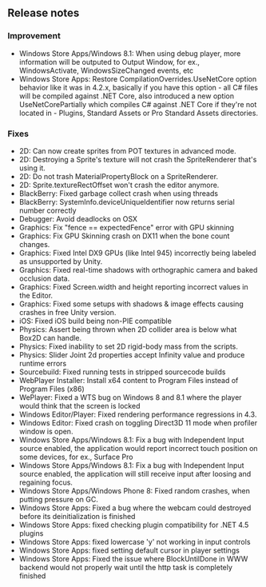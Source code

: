 ## Release notes

### Improvement

-   Windows Store Apps/Windows 8.1: When using debug player, more information will be outputed to Output Window, for ex., WindowsActivate, WindowsSizeChanged events, etc
-   Windows Store Apps: Restore CompilationOverrides.UseNetCore option behavior like it was in 4.2.x, basically if you have this option - all C# files will be compiled against .NET Core, also introduced a new option UseNetCorePartially which compiles C# against .NET Core if they\'re not located in - Plugins, Standard Assets or Pro Standard Assets directories.

### Fixes

-   2D: Can now create sprites from POT textures in advanced mode.
-   2D: Destroying a Sprite\'s texture will not crash the SpriteRenderer that\'s using it.
-   2D: Do not trash MaterialPropertyBlock on a SpriteRenderer.
-   2D: Sprite.textureRectOffset won\'t crash the editor anymore.
-   BlackBerry: Fixed garbage collect crash when using threads
-   BlackBerry: SystemInfo.deviceUniqueIdentifier now returns serial number correctly
-   Debugger: Avoid deadlocks on OSX
-   Graphics: Fix \"fence == expectedFence\" error with GPU skinning
-   Graphics: Fix GPU Skinning crash on DX11 when the bone count changes.
-   Graphics: Fixed Intel DX9 GPUs (like Intel 945) incorrectly being labeled as unsupported by Unity.
-   Graphics: Fixed real-time shadows with orthographic camera and baked occlusion data.
-   Graphics: Fixed Screen.width and height reporting incorrect values in the Editor.
-   Graphics: Fixed some setups with shadows & image effects causing crashes in free Unity version.
-   iOS: Fixed iOS build being non-PIE compatible
-   Physics: Assert being thrown when 2D collider area is below what Box2D can handle.
-   Physics: Fixed inability to set 2D rigid-body mass from the scripts.
-   Physics: Slider Joint 2d properties accept Infinity value and produce runtime errors
-   Sourcebuild: Fixed running tests in stripped sourcecode builds
-   WebPlayer Installer: Install x64 content to Program Files instead of Program Files (x86)
-   WePlayer: Fixed a WTS bug on Windows 8 and 8.1 where the player would think that the screen is locked
-   Windows Editor/Player: Fixed rendering performance regressions in 4.3.
-   Windows Editor: Fixed crash on toggling Direct3D 11 mode when profiler window is open.
-   Windows Store Apps/Windows 8.1: Fix a bug with Independent Input source enabled, the application would report incorrect touch position on some devices, for ex., Surface Pro
-   Windows Store Apps/Windows 8.1: Fix a bug with Independent Input source enabled, the application will still receive input after loosing and regaining focus.
-   Windows Store Apps/Windows Phone 8: Fixed random crashes, when putting pressure on GC.
-   Windows Store Apps: Fixed a bug where the webcam could destroyed before its deinitialization is finished
-   Windows Store Apps: fixed checking plugin compatibility for .NET 4.5 plugins
-   Windows Store Apps: fixed lowercase \'y\' not working in input controls
-   Windows Store Apps: fixed setting default cursor in player settings
-   Windows Store Apps: Fixed the issue where BlockUntilDone in WWW backend would not properly wait until the http task is completely finished

